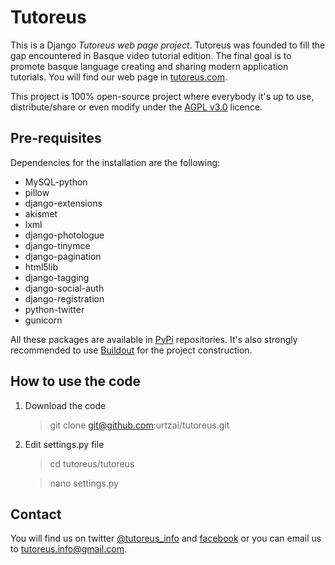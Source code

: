 Tutoreus
========

This is a Django *Tutoreus web page project*. Tutoreus was founded to fill the gap encountered in Basque video 
tutorial edition. The final goal is to promote basque language creating and sharing modern application tutorials. 
You will find our web page in [tutoreus.com](http://tutoreus.com).

This project is 100% open-source project where everybody it's up to use, distribute/share or even modify under the 
[AGPL v3.0](http://www.gnu.org/licenses/gpl.html#content) licence.

Pre-requisites
--------------

Dependencies for the installation are the following:

* MySQL-python
* pillow
* django-extensions
* akismet
* lxml
* django-photologue
* django-tinymce
* django-pagination
* html5lib
* django-tagging
* django-social-auth
* django-registration
* python-twitter
* gunicorn

All these packages are available in [PyPi](http://pypi.python.org/pypi) repositories. It's also strongly recommended 
to use [Buildout](http://www.buildout.org/) for the project construction.

How to use the code
-------------------

1. Download the code

    > git clone git@github.com:urtzai/tutoreus.git
    
2. Edit settings.py file

    > cd tutoreus/tutoreus
      
    > nano settings.py

Contact
-------

You will find us on twitter [@tutoreus_info](http://twitter.com/tutoreus_inf) and [facebook](http://www.facebook.com/pages/Tutoreus/288348697944020) or you can email us to tutoreus.info@gmail.com.
